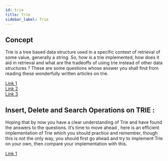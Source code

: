```yaml
---
id: trie
title: Trie
sidebar_label: Trie
---
```


## Concept
Trie is a tree based data structure used in a specific context of retrieval of some value, generally a string. So, how is a trie implemented, how does it aid in retrieval and what are the tradeoffs of using trie instead of other data structures ? These are some questions whose answer you shall find from reading these wonderfully written articles on trie.

[Link 1](https://medium.com/basecs/trying-to-understand-tries-3ec6bede0014)<br/>
[Link 2](https://www.techiedelight.com/trie-implementation-insert-search-delete/)<br/>
[Link 3](https://www.toptal.com/java/the-trie-a-neglected-data-structure)


## Insert, Delete and Search Operations on TRIE :
Hoping that by now you have a clear understanding of Trie and have found the answers to the questions. It’s time to move ahead , here is an efficient implementation of Trie which you should practice and remember, though this is not the only way, you should first go ahead and try to implement Trie on your own, then compare your implementation with this.

[Link 1](https://www.techiedelight.com/memory-efficient-trie-implementation-using-map-insert-search-delete/)
